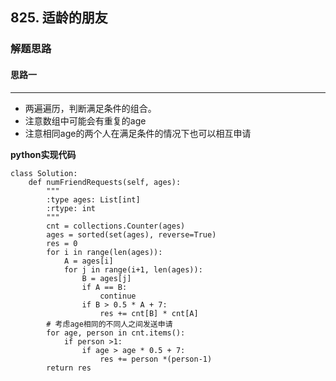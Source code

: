 ## 825. 适龄的朋友
### 解题思路
#### 思路一
****
- 两遍遍历，判断满足条件的组合。
- 注意数组中可能会有重复的age
- 注意相同age的两个人在满足条件的情况下也可以相互申请

**python实现代码**
```
class Solution:
    def numFriendRequests(self, ages):
        """
        :type ages: List[int]
        :rtype: int
        """
        cnt = collections.Counter(ages)
        ages = sorted(set(ages), reverse=True)
        res = 0
        for i in range(len(ages)):
            A = ages[i]
            for j in range(i+1, len(ages)):
                B = ages[j]
                if A == B:
                    continue
                if B > 0.5 * A + 7:
                    res += cnt[B] * cnt[A]
        # 考虑age相同的不同人之间发送申请
        for age, person in cnt.items():
            if person >1:
                if age > age * 0.5 + 7:
                    res += person *(person-1)
        return res

```

